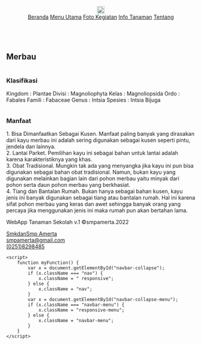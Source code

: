 <!DOCTYPE html>
<html lang="en">

<head>
    <meta charset="UTF-8">
    <meta http-equiv="X-UA-Compatible" content="IE=edge">
    <meta name="viewport" content="width=device-width, initial-scale=1.0">
    <link rel="stylesheet" href="../style2.css">
    <title>SMP Amerta</title>
</head>

<body>
    <div class="page">
        <header>
            <nav class="nav-page">
                <div class="navbar-menu" id="navbar-collapse-menu">
                    <div class="brand">
                        <a href="../daftar_tanaman.md"><img src="../icon/arrow back.svg" alt="" width="20px"></a>
                    </div>
                    <div class="nav-toggle">
                        <a href="javascript:void(0);" class="icon" onclick="myFunction()">
                            <img src="../icon/menu-right-wh.svg" alt=""></a>
                    </div>
                </div>
                <div class="nav" id="navbar-collapse">
                    <a href="../index.md" class="navbar-list">Beranda</a>
                    <a href="../menu_utama.md" class="navbar-list">Menu Utama</a>
                    <a href="../daftar_foto.md" class="navbar-list">Foto Kegiatan</a>
                    <a href="../daftar_tanaman.md" class="navbar-list">Info Tanaman</a>
                    <a href="../tentang.md" class="navbar-list">Tentang</a>
                </div>
            </nav>
        </header>
        <div class="main-tanaman-detail">
            <div class="cover-img">
                <img src="../img/adiwiyati/merbau.jpg" alt="">
            </div>
            <div class="detail">
                <div class="detail-title">
                    <h2>Merbau</h2>
                </div>
                <div class="klasifikasi">
                    <div class="title-icon">
                        <img src="../icon/leaves.png" alt="">
                        <h3>Klasifikasi</h3>
                    </div>
                    <p> Kingdom : Plantae
                        Divisi : Magnoliophyta
                        Kelas : Magnoliopsida
                        Ordo : Fabales
                        Famili : Fabaceae
                        Genus : Intsia
                        Spesies : Intsia Bijuga </p>
                </div>
                <div class="klasifikasi">
                    <div class="title-icon">
                        <img src="../icon/logs.png" alt="">
                        <h3>Manfaat</h3>
                    </div>
                    <p>1. Bisa Dimanfaatkan Sebagai Kusen. Manfaat paling banyak yang dirasakan dari kayu merbau ini
                        adalah sering digunakan sebagai kusen seperti pintu, jendela dan lainnya. <br>
                        2. Lantai Parket. Pemilihan kayu ini sebagai bahan untuk lantai adalah karena karakteristiknya
                        yang khas. <br>
                        3. Obat Tradisional. Mungkin tak ada yang menyangka jika kayu ini pun bisa digunakan sebagai
                        bahan obat tradisional. Namun, bukan kayu yang digunakan melainkan bagian lain dari pohon merbau
                        yaitu minyak dari pohon serta daun pohon merbau yang berkhasiat.<br>
                        4. Tiang dan Bantalan Rumah. Bukan hanya sebagai bahan kusen, kayu jenis ini banyak digunakan
                        sebagai tiang atau bantalan rumah. Hal ini karena sifat pohon merbau yang keras dan awet
                        sehingga banyak orang yang percaya jika menggunakan jenis ini maka rumah pun akan bertahan lama.
                        <br>
                    </p>
                </div>
            </div>
        </div>
        <footer>
            <p class="center">WebApp Tanaman Sekolah v.1 &copy;smpamerta.2022</p>
            <div class="medsos-list">
                <div class="medsos">
                    <div class="medsos-item">
                        <img src="../icon/facebook.png" alt="">
                    </div>
                    <div class="medsos-item">
                        <a href="">SmkdanSmp Amerta</a>
                    </div>
                </div>
                <div class="medsos">
                    <div class="medsos-item">
                        <img src="../icon/gmail.png" alt="">
                    </div>
                    <div class="medsos-item">
                        <a href="">smpamerta@gmail.com</a>
                    </div>
                </div>
                <div class="medsos">
                    <div class="medsos-item">
                        <img src="../icon/telepone.png" alt="">
                    </div>
                    <div class="medsos-item">
                        <a href="">(0251)8298485</a>
                    </div>
                </div>
            </div>
        </footer>
    </div>
    </div>


    <script>
        function myFunction() {
            var x = document.getElementById("navbar-collapse");
            if (x.className === "nav") {
                x.className = " responsive";
            } else {
                x.className = "nav";
            }
            var x = document.getElementById("navbar-collapse-menu");
            if (x.className === "navbar-menu") {
                x.className = "responsive-menu";
            } else {
                x.className = "navbar-menu";
            }
        }
    </script>
</body>

</html>